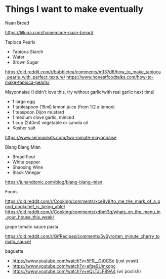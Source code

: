 # Things I want to make eventually

Naan Bread

https://lilluna.com/homemade-naan-bread/

Tapioca Pearls

- Tapioca Starch
- Water
- Brown Sugar

https://old.reddit.com/r/bubbletea/comments/m137d8/how_to_make_tapioca_pearls_with_perfect_texture/
https://www.honestfoodtalks.com/how-to-make-tapioca-pearls/

Mayonnaise (I didn't love this, try without garlic/with real garlic next time)

- 1 large egg
- 1 tablespoon (15ml) lemon juice (from 1/2 a lemon)
- 1 teaspoon Dijon mustard
- 1 medium clove garlic, minced
- 1 cup (240ml) vegetable or canola oil
- Kosher salt

https://www.seriouseats.com/two-minute-mayonnaise

Biang Biang Mian

- Bread flour
- White pepper
- Shaoxing Wine
- Black Vinegar

https://junandtonic.com/blog/biang-biang-mian

Foods

https://old.reddit.com/r/Cooking/comments/xce8v8/to_me_the_mark_of_a_good_cookchef_is_being_able/
https://old.reddit.com/r/Cooking/comments/xdbm3q/whats_on_the_menu_in_your_house_this_week/

grape tomato sauce pasta

https://old.reddit.com/r/GifRecipes/comments/5v6yro/ten_minute_cherry_tomato_sauce/

baguette

- https://www.youtube.com/watch?v=5FR__Gt0CSo (just yeast)
- https://www.youtube.com/watch?v=efqe9Umxopc
- https://www.youtube.com/watch?v=eQLTJLF89A4 (w/ poolish)